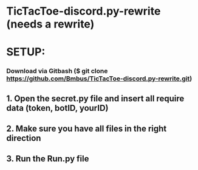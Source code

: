 # TicTacToe-discord.py-rewrite (needs a rewrite)

# SETUP: 
### Download via Gitbash ($ git clone https://github.com/Bmbus/TicTacToe-discord.py-rewrite.git)

## 1. Open the secret.py file and insert all require data (token, botID, yourID)
## 2. Make sure you have all files in the right direction
## 3. Run the Run.py file

